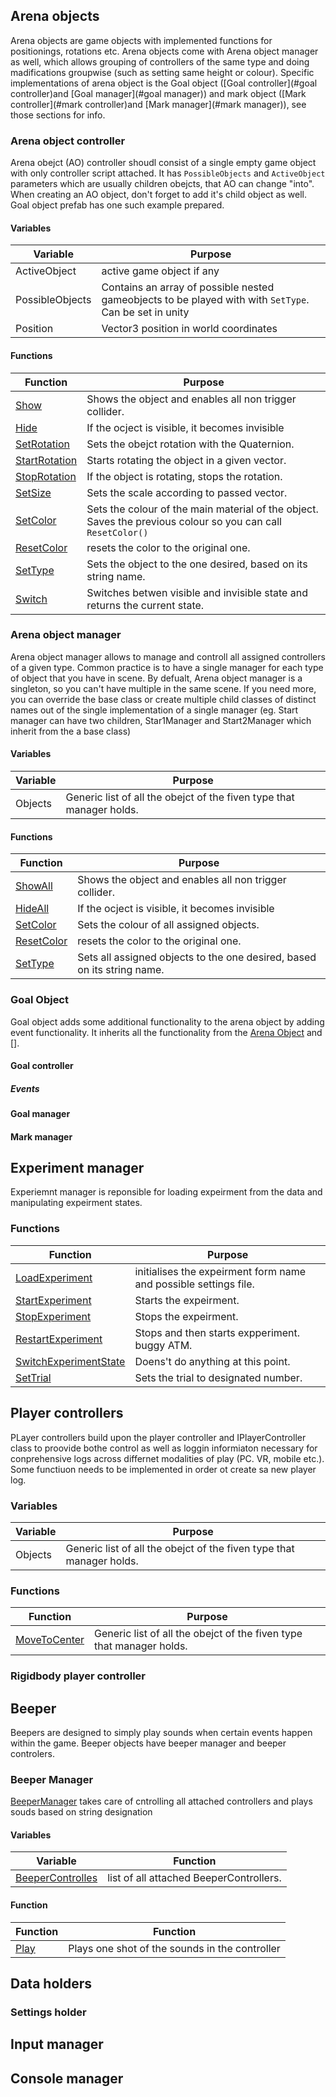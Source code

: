 ## Arena objects
Arena objects are game objects with implemented functions for positionings, rotations etc. Arena objects come with Arena object manager as well, which allows grouping of controllers of the same type and doing madifications groupwise (such as setting same height or colour). Specific implementations of arena object is the Goal object ([Goal controller](#goal controller)and [Goal manager](#goal manager)) and mark object ([Mark controller](#mark controller)and [Mark manager](#mark manager)), see those sections for info.

### Arena object controller
Arena obejct (AO) controller shoudl consist of a single empty game object with only controller script attached. It has `PossibleObjects` and `ActiveObject` parameters which are usually children obejcts, that AO can change "into". When creating an AO object, don't forget to add it's child object as well. Goal object prefab has one such example prepared.

#### Variables

Variable          | Purpose       
----------------- | ------------- 
ActiveObject      | active game object if any
PossibleObjects   | Contains an array of possible nested gameobjects to be played with with `SetType`. Can be set in unity
Position          | Vector3 position in world coordinates

#### Functions
Function          | Purpose       
----------------- | ------------- 
[Show](objects/arena-object.md#show) | Shows the object and enables all non trigger collider.
[Hide](objects/arena-object.md#hide) | If the ocject is visible, it becomes invisible
[SetRotation](objects/arena-object.md#arena-object-controller#setrotation) | Sets the obejct rotation with the Quaternion.
[StartRotation](objects/arena-object.md#startrotation)  | Starts rotating the object in a given vector.
[StopRotation](objects/arena-object.md#stoprotation)  | If the object is rotating, stops the rotation.
[SetSize](objects/arena-object.md#setsize)  | Sets the scale according to passed vector.
[SetColor](objects/arena-object.md#setcolor) | Sets the colour of the main material of the object. Saves the previous colour so you can call `ResetColor()` 
[ResetColor](objects/arena-object.md#resetcolor)  | resets the color to the original one.
[SetType](objects/arena-object.md#settype) | Sets the object to the one desired, based on its string name.
[Switch](objects/arena-object.md#switch)| Switches betwen visible and invisible state and returns the current state.

### Arena object manager
Arena object manager allows to manage and controll all assigned controllers of a given type. Common practice is to have a single manager for each type of object that you have in scene. 
By defualt, Arena object manager is a singleton, so you can't have multiple in the same scene. If you need more, you can override the base class or create multiple child classes of distinct names out of the single implementation of a single manager (eg. Start manager can have two children, Star1Manager and Start2Manager which inherit from the a base class)

#### Variables
Variable          | Purpose       
----------------- | ------------- 
Objects | Generic list of all the obejct of the fiven type that manager holds.


#### Functions
Function          | Purpose       
----------------- | ------------- 
[ShowAll](objects/arena-object-manager.md#showall) | Shows the object and enables all non trigger collider.
[HideAll](objects/arena-object-manager.md#hideall) | If the ocject is visible, it becomes invisible
[SetColor](objects/arena-object-manager.md#set-color) | Sets the colour of all assigned objects.
[ResetColor](objects/arena-object-manager.md#reset-color)  | resets the color to the original one.
[SetType](objects/arena-object-manager.md#set-type) | Sets all assigned objects to the one desired, based on its string name.

### Goal Object
Goal object adds some additional functionality to the arena object by adding event functionality. It inherits all the functionality from the [Arena Object]() and [].

#### Goal controller
##### Events

#### Goal manager

#### Mark manager

## Experiment manager
Experiemnt manager is reponsible for loading expeirment from the data and manipulating expeirment states.

### Functions
Function | Purpose
----------------- | ------------- 
[LoadExperiment](objects/experiment-manager.md#loadexperiment) | initialises the expeirment form name and possible settings file.
[StartExperiment](objects/experiment-manager.md#) | Starts the expeirment.
[StopExperiment](objects/experiment-manager.md#)| Stops the expeirment.
[RestartExperiment](objects/experiment-manager.md#) | Stops and then starts expperiment. buggy ATM.
[SwitchExperimentState](objects/experiment-manager.md#) | Doens't do anything at this point.
[SetTrial](objects/experiment-manager.md#) | Sets the trial to designated number.

## Player controllers
PLayer controllers build upon the player controller and IPlayerController class to proovide bothe control as well as loggin informiaton necessary for conprehensive logs across differnet modalities of play (PC. VR, mobile etc.). Some functiuon needs to be implemented in order ot create sa new player log.

### Variables
Variable          | Purpose       
----------------- | ------------- 
Objects | Generic list of all the obejct of the fiven type that manager holds.

### Functions
Function          | Purpose       
----------------- | ------------- 
[MoveToCenter](objects/player-controller.md#movetocenter) | Generic list of all the obejct of the fiven type that manager holds.


### Rigidbody player controller


## Beeper
Beepers are designed to simply play sounds when certain events happen within the game. Beeper objects have beeper manager and beeper controlers.

### Beeper Manager
[BeeperManager](objects/beeper-manager) takes care of cntrolling all attached controllers and plays souds based on string designation

#### Variables
Variable          | Function       
----------------- | ------------- 
[BeeperControlles](objects/beeper-manager.md#beepercontrolers) | list of all attached BeeperControllers.

#### Function
Function          | Function       
----------------- | ------------- 
[Play](objects/beeper-manager.md#beepercontrolers) | Plays one shot of the sounds in the controller

##

## Data holders

### Settings holder

## Input manager

## Console manager